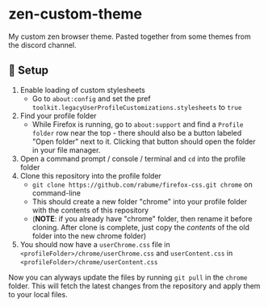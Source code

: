 # zen-custom-theme

My custom zen browser theme. Pasted together from some themes from the discord channel.

## 🔧 Setup 
1. Enable loading of custom stylesheets
    * Go to `about:config` and set the pref `toolkit.legacyUserProfileCustomizations.stylesheets` to `true`
2. Find your profile folder
    * While Firefox is running, go to `about:support` and find a `Profile folder` row near the top - there should also be a button labeled "Open folder" next to it. Clicking that button should open the folder in your file manager.
3. Open a command prompt / console / terminal and `cd` into the profile folder
2. Clone this repository into the profile folder
    * `git clone https://github.com/rabume/firefox-css.git chrome` on command-line
    * This should create a new folder "chrome" into your profile folder with the contents of this repository
    * (**NOTE**: if you already have "chrome" folder, then rename it before cloning. After clone is complete, just copy the *contents* of the old folder into the new chrome folder)
3. You should now have a `userChrome.css` file in `<profileFolder>/chrome/userChrome.css` and `userContent.css` in `<profileFolder>/chrome/userContent.css`

Now you can alyways update the files by running `git pull` in the `chrome` folder. This will fetch the latest changes from the repository and apply them to your local files.
